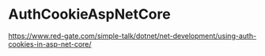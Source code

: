# AuthCookieAspNetCore
 
https://www.red-gate.com/simple-talk/dotnet/net-development/using-auth-cookies-in-asp-net-core/